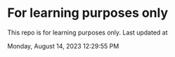 # For learning purposes only
This repo is for learning purposes only.
Last updated at

Monday, August 14, 2023 12:29:55 PM

